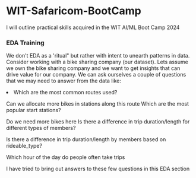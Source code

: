 # WIT-Safaricom-BootCamp
I will outline practical skills acquired in the WIT AI/ML  Boot Camp 2024

<h3>EDA Training </h3>

We don't EDA as a 'ritual" but rather with intent to unearth patterns in data.
Consider working with a bike sharing company (our dataset).
Lets assume we own the bike sharing company and we want to get insights that can drive value for our company. We can ask ourselves a couple of questions that we may need to answer from the data like:

<li>Which are the most common routes used?</li>
<p>Can we allocate more bikes in stations along this route Which are the most popular start stations?</p>
<p>Do we need more bikes here Is there a difference in trip duration/length for different types of members?</p>
<p>Is there a difference in trip duration/length by members based on rideable_type?</p>
<p>Which hour of the day do people often take trips</p>

I have tried to bring out answers to these few questions in this EDA section 
